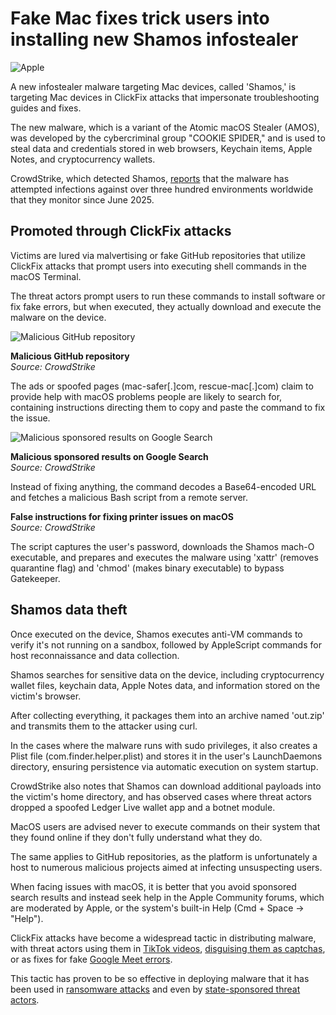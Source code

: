 # Fake Mac fixes trick users into installing new Shamos infostealer

![Apple](https://www.bleepstatic.com/content/hl-images/2023/09/11/apple_triangle.jpg)

A new infostealer malware targeting Mac devices, called 'Shamos,' is targeting Mac devices in ClickFix attacks that impersonate troubleshooting guides and fixes.

The new malware, which is a variant of the Atomic macOS Stealer (AMOS), was developed by the cybercriminal group "COOKIE SPIDER," and is used to steal data and credentials stored in web browsers, Keychain items, Apple Notes, and cryptocurrency wallets.

CrowdStrike, which detected Shamos, [reports](https://www.crowdstrike.com/en-us/blog/falcon-prevents-cookie-spider-shamos-delivery-macos/) that the malware has attempted infections against over three hundred environments worldwide that they monitor since June 2025.

## Promoted through ClickFix attacks

Victims are lured via malvertising or fake GitHub repositories that utilize ClickFix attacks that prompt users into executing shell commands in the macOS Terminal.

The threat actors prompt users to run these commands to install software or fix fake errors, but when executed, they actually download and execute the malware on the device.

![Malicious GitHub repository](https://www.bleepstatic.com/images/news/u/1220909/2025/August/github.jpeg)

**Malicious GitHub repository**  
_Source: CrowdStrike_

The ads or spoofed pages (mac-safer\[.\]com, rescue-mac\[.\]com) claim to provide help with macOS problems people are likely to search for, containing instructions directing them to copy and paste the command to fix the issue.

![Malicious sponsored results on Google Search](https://www.bleepstatic.com/images/news/u/1220909/2025/August/sponsored.jpg)

**Malicious sponsored results on Google Search**  
_Source: CrowdStrike_

Instead of fixing anything, the command decodes a Base64-encoded URL and fetches a malicious Bash script from a remote server.

**False instructions for fixing printer issues on macOS**  
_Source: CrowdStrike_

The script captures the user's password, downloads the Shamos mach-O executable, and prepares and executes the malware using 'xattr' (removes quarantine flag) and 'chmod' (makes binary executable) to bypass Gatekeeper.

## Shamos data theft

Once executed on the device, Shamos executes anti-VM commands to verify it's not running on a sandbox, followed by AppleScript commands for host reconnaissance and data collection.

Shamos searches for sensitive data on the device, including cryptocurrency wallet files, keychain data, Apple Notes data, and information stored on the victim's browser.

After collecting everything, it packages them into an archive named 'out.zip' and transmits them to the attacker using curl.

In the cases where the malware runs with sudo privileges, it also creates a Plist file (com.finder.helper.plist) and stores it in the user's LaunchDaemons directory, ensuring persistence via automatic execution on system startup.

CrowdStrike also notes that Shamos can download additional payloads into the victim's home directory, and has observed cases where threat actors dropped a spoofed Ledger Live wallet app and a botnet module.

MacOS users are advised never to execute commands on their system that they found online if they don't fully understand what they do.

The same applies to GitHub repositories, as the platform is unfortunately a host to numerous malicious projects aimed at infecting unsuspecting users.

When facing issues with macOS, it is better that you avoid sponsored search results and instead seek help in the Apple Community forums, which are moderated by Apple, or the system's built-in Help (Cmd + Space → "Help").

ClickFix attacks have become a widespread tactic in distributing malware, with threat actors using them in [TikTok videos](https://www.bleepingcomputer.com/news/security/tiktok-videos-now-push-infostealer-malware-in-clickfix-attacks/), [disguising them as captchas](https://www.bleepingcomputer.com/news/security/iclicker-hack-targeted-students-with-malware-via-fake-captcha/), or as fixes for fake [Google Meet errors](https://www.bleepingcomputer.com/news/security/fake-google-meet-conference-errors-push-infostealing-malware/). 

This tactic has proven to be so effective in deploying malware that it has been used in [ransomware attacks](https://www.bleepingcomputer.com/news/security/interlock-ransomware-gang-pushes-fake-it-tools-in-clickfix-attacks/) and even by [state-sponsored threat actors](https://www.bleepingcomputer.com/news/security/state-sponsored-hackers-embrace-clickfix-social-engineering-tactic/).